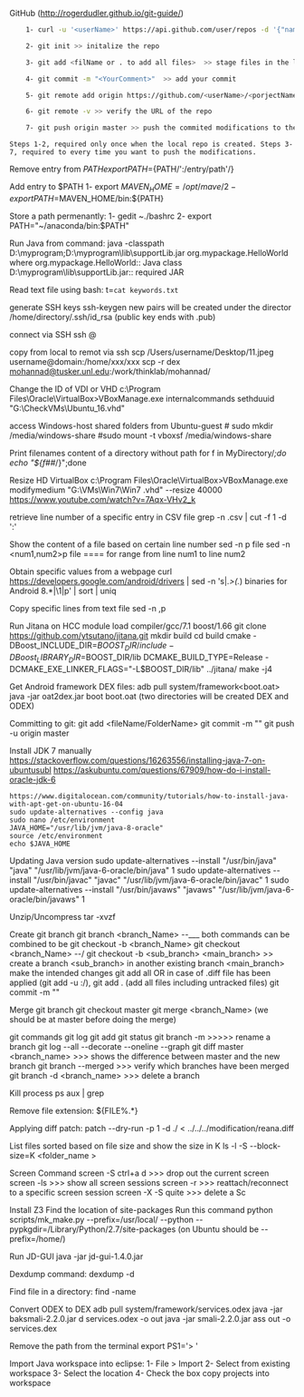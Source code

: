 GitHub (http://rogerdudler.github.io/git-guide/)
```sh
	1- curl -u '<userName>' https://api.github.com/user/repos -d '{"name":"<projectname>","description":"<This project is a test>"}'  >> create repo

	2- git init >> initalize the repo

	3- git add <filName or . to add all files>  >> stage files in the local repository 

	4- git commit -m "<YourComment>"  >> add your commit

	5- git remote add origin https://github.com/<userName>/<porjectName>.git >> identify the name of the github repo

	6- git remote -v >> verify the URL of the repo

	7- git push origin master >> push the commited modifications to the remote repo
```
	Steps 1-2, required only once when the local repo is created. Steps 3-7, required to every time you want to push the modifications. 
	

Remove entry from $PATH
	export PATH=${PATH/':/entry/path'/}

Add entry to $PATH
	1- export $MAVEN_HOME=/opt/mave/
	2- export PATH=$MAVEN_HOME/bin:${PATH}

Store a path permenantly:
	1- gedit ~./bashrc
	2- export PATH="~/anaconda/bin:$PATH"

Run Java from command:
	java -classpath D:\myprogram;D:\myprogram\lib\supportLib.jar org.mypackage.HelloWorld
	where org.mypackage.HelloWorld:: Java class
	D:\myprogram\lib\supportLib.jar:: required JAR
	
Read text file using bash:
	t=`cat keywords.txt`


generate SSH keys
	ssh-keygen
	new pairs will be created under the director /home/directory/.ssh/id_rsa (public key ends with .pub)

connect via SSH
	ssh <userName>@<Server>

copy from local to remot via ssh
	scp /Users/username/Desktop/11.jpeg username@domain:/home/xxx/xxx
	scp -r dex mohannad@tusker.unl.edu:/work/thinklab/mohannad/

Change the ID of VDI or VHD
	c:\Program Files\Oracle\VirtualBox>VBoxManage.exe internalcommands sethduuid "G:\CheckVMs\Ubuntu_16.vhd"

access Windows-host shared folders from Ubuntu-guest
	# sudo mkdir /media/windows-share
	#sudo mount -t vboxsf <folder-name> /media/windows-share

Print filenames content of a directory without path
	for f in MyDirectory/*;do echo "${f##*/}";done
	
Resize HD VirtualBox
	c:\Program Files\Oracle\VirtualBox>VBoxManage.exe modifymedium "G:\VMs\Win7\Win7
	.vhd" --resize 40000
	https://www.youtube.com/watch?v=7Aqx-VHv2_k


retrieve line number of a specific entry in CSV file
	grep -n <pattern> <fileName>.csv | cut -f 1 -d ':'

Show the content of a file based on certain line number 
	sed -n <num>p file
	sed -n <num1,num2>p file  ==== for range from line num1 to line num2

Obtain specific values from a webpage
	curl  https://developers.google.com/android/drivers | sed -n 's|.*>\(.*\) binaries for Android 8.*|\1|p' | sort | uniq

Copy specific lines from text file
	sed -n <startLineNo>,<endLineNo>p <fileName>

Run Jitana on HCC
	module load compiler/gcc/7.1 boost/1.66
	git clone https://github.com/ytsutano/jitana.git
	mkdir build
	cd build
	cmake -DBoost_INCLUDE_DIR=$BOOST_DIR/include -DBoost_LIBRARY_DIR=$BOOST_DIR/lib DCMAKE_BUILD_TYPE=Release -DCMAKE_EXE_LINKER_FLAGS="-L$BOOST_DIR/lib" ../jitana/ 
	make -j4

Get Android framework DEX files:
	adb pull system/framework<boot.oat>
 	java -jar oat2dex.jar boot  boot.oat (two directories will be created DEX and ODEX)


Committing to git:
	git add <fileName/FolderName>
	git commit -m "<your comment>"
	git push -u origin master


Install JDK 7 manually
	https://stackoverflow.com/questions/16263556/installing-java-7-on-ubuntusubl
	https://askubuntu.com/questions/67909/how-do-i-install-oracle-jdk-6

	https://www.digitalocean.com/community/tutorials/how-to-install-java-with-apt-get-on-ubuntu-16-04
	sudo update-alternatives --config java
	sudo nano /etc/environment	
	JAVA_HOME="/usr/lib/jvm/java-8-oracle"
	source /etc/environment
	echo $JAVA_HOME


Updating Java version
	sudo update-alternatives --install "/usr/bin/java" "java" "/usr/lib/jvm/java-6-oracle/bin/java" 1
	sudo update-alternatives --install "/usr/bin/javac" "javac" "/usr/lib/jvm/java-6-oracle/bin/javac" 1
	sudo update-alternatives --install "/usr/bin/javaws" "javaws" "/usr/lib/jvm/java-6-oracle/bin/javaws" 1


Unzip/Uncompress
	tar -xvzf <tgz file>

Create git branch
	git branch <branch_Name>   --\___ both commands can be combined to be git checkout -b <branch_Name>
	git checkout <branch_Name> --/
	git checkout -b <sub_branch> <main_branch>  >> create a branch <sub_branch> in another existing branch <main_branch>
	make the intended changes 
	git add all OR in case of .diff file has been applied (git add -u :/), git add . (add all files including untracked files)
	git commit -m "<your comments>"

Merge git branch
	git checkout master
	git merge <branch_Name>  (we should be at master before doing the merge)

git commands
	git log
	git add <file name>
	git status
	git branch -m <new-name> >>>>> rename a branch
	git log --all --decorate --oneline --graph
	git diff master <branch_name>  >>> shows the difference between master and the new branch
	git branch --merged  >>> verify which branches have been merged
	git branch -d <branch_name> >>> delete a branch 

Kill process 
	ps aux | grep <process name>

Remove file extension:
	${FILE%.*}

Applying diff patch:
	patch  --dry-run -p 1 -d ./ < ../../../modification/reana.diff

List files sorted based on file size and show the size in K
	ls -l -S --block-size=K <folder_name >

Screen Command
	screen -S <ScreenName>
	ctrl+a d  >>> drop out the current screen
	screen -ls >>> show all screen sessions
	screen -r <ScreenName> >>> reattach/reconnect to a specific screen session
	screen -X -S <ScreenName> quite  >>> delete a Sc 

Install Z3
	Find the location of site-packages 
	Run this command python scripts/mk_make.py --prefix=/usr/local/ --python --pypkgdir=/Library/Python/2.7/site-packages (on Ubuntu should be --prefix=/home/<userName>)

Run JD-GUI
	java -jar jd-gui-1.4.0.jar

Dexdump command:
	dexdump -d <path-to-dex>

Find file in a directory:
	find <directory-location> -name <fileName>

Convert ODEX to DEX
	adb pull system/framework/services.odex
	java -jar baksmali-2.2.0.jar d services.odex -o out
	java -jar smali-2.2.0.jar ass out -o services.dex


Remove the path from the terminal 
	export PS1='> ' 

Import Java workspace into eclipse:
	1- File > Import
	2- Select from existing workspace
	3- Select the location
	4- Check the box copy projects into workspace 
